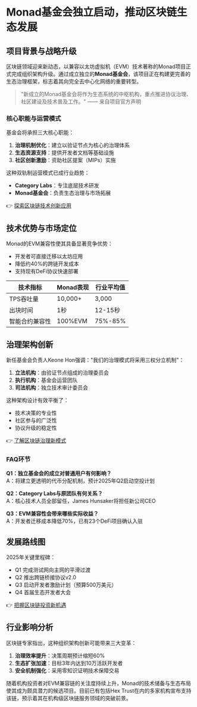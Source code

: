 # Monad基金会独立启动，推动区块链生态发展

## 项目背景与战略升级

区块链领域迎来新动态，以兼容以太坊虚拟机（EVM）技术著称的Monad项目正式完成组织架构升级。通过成立独立的**Monad基金会**，该项目正在构建更完善的生态治理框架，标志着其向完全去中心化网络的重要转型。

> "新成立的Monad基金会将作为生态系统的中枢机构，重点推进协议治理、社区建设及技术普及工作。" —— 来自项目官方声明

### 核心职能与运营模式

基金会将承担三大核心职能：
1. **治理机制优化**：建立以验证节点为核心的治理体系
2. **生态资源支持**：提供开发者文档等基础设施
3. **社区创新激励**：资助社区提案（MIPs）实施

这种双轨制运营模式已成行业趋势：
- **Category Labs**：专注底层技术研发
- **Monad基金会**：负责生态治理与市场拓展

👉 [探索区块链技术创新应用](https://bit.ly/okx_welcome)

## 技术优势与市场定位

Monad的EVM兼容性使其具备显著竞争优势：
- 开发者可直接迁移以太坊应用
- 降低约40%的跨链开发成本
- 支持现有DeFi协议快速部署

| 技术指标       | Monad表现 | 行业平均值 |
|----------------|-----------|------------|
| TPS吞吐量      | 10,000+   | 3,000      |
| 出块时间       | 1秒       | 12-15秒    |
| 智能合约兼容性 | 100%EVM   | 75%-85%    |

## 治理架构创新

新任基金会负责人Keone Hon强调："我们的治理模式将采用三权分立机制"：
1. **立法机构**：由验证节点组成的治理委员会
2. **执行机构**：基金会运营团队
3. **司法机构**：独立技术审计委员会

这种架构设计有效平衡了：
- 技术决策的专业性
- 社区参与的广泛性
- 协议升级的稳定性

👉 [了解区块链治理新模式](https://bit.ly/okx_welcome)

### FAQ环节

**Q1：独立基金会的成立对普通用户有何影响？**  
A：将建立更透明的代币分配机制，预计2025年Q2启动空投计划

**Q2：Category Labs与原团队有何关系？**  
A：核心技术人员全部留任，James Hunsaker将担任新公司CEO

**Q3：EVM兼容性会带来哪些实际收益？**  
A：开发者迁移成本降低70%，已有23个DeFi项目确认入驻

## 发展路线图

2025年关键里程碑：
- Q1 完成测试网向主网的平滑过渡
- Q2 推出跨链桥接协议v2.0
- Q3 启动开发者激励计划（预算500万美元）
- Q4 首届生态开发者大会

👉 [把握区块链投资新机遇](https://bit.ly/okx_welcome)

## 行业影响分析

区块链专家指出，这种组织架构创新可能带来三大变革：
1. **治理效率提升**：决策周期预计缩短60%
2. **生态扩张加速**：目标3年内达到10万活跃开发者
3. **安全机制强化**：采用零知识证明技术保障交易

随着机构投资者对EVM兼容链的关注度持续上升，Monad的技术储备与生态布局使其成为颇具潜力的候选项目。目前已有包括Hex Trust在内的多家机构宣布支持该链，预示着其在机构级区块链服务领域的突破前景。